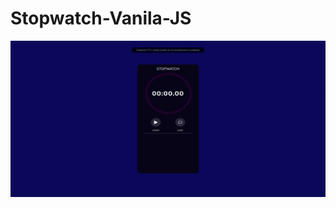 # Stopwatch-Vanila-JS
<div id="cover" align="center">
  <img src="https://github.com/NubloEg/Stopwatch-Vanila-JS/blob/main/README/Stopwatch.png" width="850" height="250"/>
</div>
